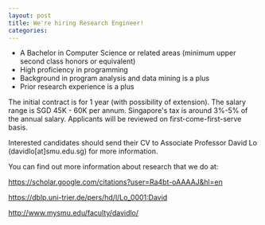 ```yaml
---
layout: post
title: We're hiring Research Engineer!
categories: 
---
```


- A Bachelor in Computer Science or related areas (minimum upper second class honors or equivalent)
- High proficiency in programming
- Background in program analysis and data mining is a plus
- Prior research experience is a plus

The initial contract is for 1 year (with possibility of extension). The salary range is SGD 45K - 60K per annum. Singapore's tax is around 3%-5% of the annual salary. Applicants will be reviewed on first-come-first-serve basis.

Interested candidates should send their CV to Associate Professor David Lo (davidlo[at]smu.edu.sg) for more information.

You can find out more information about research that we do at:

https://scholar.google.com/citations?user=Ra4bt-oAAAAJ&hl=en  

https://dblp.uni-trier.de/pers/hd/l/Lo_0001:David  

http://www.mysmu.edu/faculty/davidlo/  
